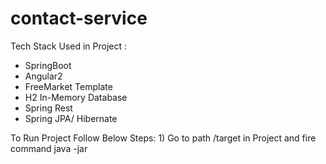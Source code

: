 # contact-service

Tech Stack Used in Project :

  - SpringBoot
  - Angular2
  - FreeMarket Template
  - H2 In-Memory Database
  - Spring Rest
  - Spring JPA/ Hibernate
  
  To Run Project Follow Below Steps:
    1) Go to path /target in Project and fire command java -jar 
